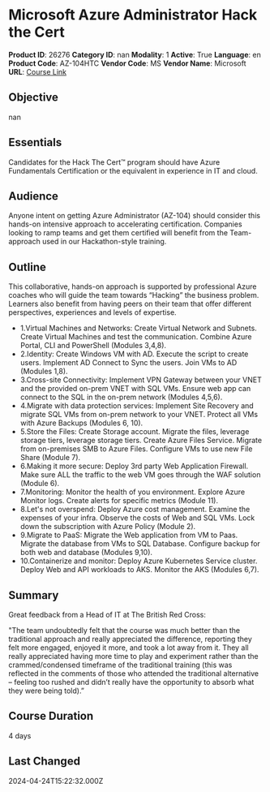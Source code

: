 # Microsoft Azure Administrator Hack the Cert

**Product ID**: 26276
**Category ID**: nan
**Modality**: 1
**Active**: True
**Language**: en
**Product Code**: AZ-104HTC
**Vendor Code**: MS
**Vendor Name**: Microsoft
**URL**: [Course Link](https://www.fastlaneus.com/course/microsoft-az-104htc)

## Objective
nan

## Essentials
Candidates for the Hack The Cert™ program should have Azure Fundamentals Certification or the equivalent in experience in IT and cloud.

## Audience
Anyone intent on getting Azure Administrator (AZ-104) should consider this hands-on intensive approach to accelerating certification. Companies looking to ramp teams and get them certified will benefit from the Team-approach used in our Hackathon-style training.

## Outline
This collaborative, hands-on approach is supported by professional Azure coaches who will guide the team towards “Hacking” the business problem. Learners also benefit from having peers on their team that offer different perspectives, experiences and levels of expertise.



- 1.Virtual Machines and Networks: Create Virtual Network and Subnets. Create Virtual Machines and test the communication. Combine Azure Portal, CLI and PowerShell (Modules 3,4,8).
- 2.Identity: Create Windows VM with AD. Execute the script to create users. Implement AD Connect to Sync the users. Join VMs to AD (Modules 1,8).
- 3.Cross-site Connectivity: Implement VPN Gateway between your VNET and the provided on-prem VNET with SQL VMs. Ensure web app can connect to the SQL in the on-prem network (Modules 4,5,6).
- 4.Migrate with data protection services: Implement Site Recovery and migrate SQL VMs from on-prem network to your VNET. Protect all VMs with Azure Backups (Modules 6, 10).
- 5.Store the Files: Create Storage account. Migrate the files, leverage storage tiers, leverage storage tiers. Create Azure Files Service. Migrate from on-premises SMB to Azure Files. Configure VMs to use new File Share (Module 7).
- 6.Making it more secure: Deploy 3rd party Web Application Firewall. Make sure ALL the traffic to the web VM goes through the WAF solution (Module 6).
- 7.Monitoring: Monitor the health of you environment. Explore Azure Monitor logs. Create alerts for specific metrics (Module 11).
- 8.Let's not overspend: Deploy Azure cost management. Examine the expenses of your infra. Observe the costs of Web and SQL VMs. Lock down the subscription with Azure Policy (Module 2).
- 9.Migrate to PaaS: Migrate the Web application from VM to Paas. Migrate the database from VMs to SQL Database. Configure backup for both web and database (Modules 9,10).
- 10.Containerize and monitor: Deploy Azure Kubernetes Service cluster. Deploy Web and API workloads to AKS. Monitor the AKS (Modules 6,7).

## Summary
Great feedback from a Head of IT at The British Red Cross:

"The team undoubtedly felt that the course was much better than the traditional approach and really appreciated the difference, reporting they felt more engaged, enjoyed it more, and took a lot away from it. They all really appreciated having more time to play and experiment rather than the crammed/condensed timeframe of the traditional training (this was reflected in the comments of those who attended the traditional alternative – feeling too rushed and didn’t really have the opportunity to absorb what they were being told).”

## Course Duration
4 days

## Last Changed
2024-04-24T15:22:32.000Z
